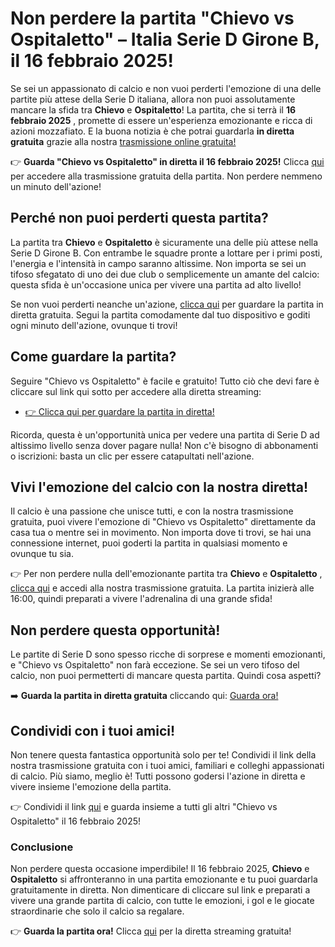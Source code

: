 # Non perdere la partita "Chievo vs Ospitaletto" – Italia Serie D Girone B, il 16 febbraio 2025!

Se sei un appassionato di calcio e non vuoi perderti l'emozione di una delle partite più attese della Serie D italiana, allora non puoi assolutamente mancare la sfida tra **Chievo** e **Ospitaletto**! La partita, che si terrà il **16 febbraio 2025** , promette di essere un'esperienza emozionante e ricca di azioni mozzafiato. E la buona notizia è che potrai guardarla **in diretta gratuita** grazie alla nostra [trasmissione online gratuita!](https://tinyurl.com/livestreamfreeo?st=Chievo+vs+Ospitaletto&si=gh)

👉 **Guarda "Chievo vs Ospitaletto" in diretta il 16 febbraio 2025!** Clicca [qui](https://tinyurl.com/livestreamfreeo?st=Chievo+vs+Ospitaletto&si=gh) per accedere alla trasmissione gratuita della partita. Non perdere nemmeno un minuto dell'azione!

## Perché non puoi perderti questa partita?

La partita tra **Chievo** e **Ospitaletto** è sicuramente una delle più attese nella Serie D Girone B. Con entrambe le squadre pronte a lottare per i primi posti, l'energia e l'intensità in campo saranno altissime. Non importa se sei un tifoso sfegatato di uno dei due club o semplicemente un amante del calcio: questa sfida è un'occasione unica per vivere una partita ad alto livello!

Se non vuoi perderti neanche un'azione, [clicca qui](https://tinyurl.com/livestreamfreeo?st=Chievo+vs+Ospitaletto&si=gh) per guardare la partita in diretta gratuita. Segui la partita comodamente dal tuo dispositivo e goditi ogni minuto dell'azione, ovunque ti trovi!

## Come guardare la partita?

Seguire "Chievo vs Ospitaletto" è facile e gratuito! Tutto ciò che devi fare è cliccare sul link qui sotto per accedere alla diretta streaming:

- [👉 Clicca qui per guardare la partita in diretta!](https://tinyurl.com/livestreamfreeo?st=Chievo+vs+Ospitaletto&si=gh)

Ricorda, questa è un'opportunità unica per vedere una partita di Serie D ad altissimo livello senza dover pagare nulla! Non c'è bisogno di abbonamenti o iscrizioni: basta un clic per essere catapultati nell'azione.

## Vivi l'emozione del calcio con la nostra diretta!

Il calcio è una passione che unisce tutti, e con la nostra trasmissione gratuita, puoi vivere l'emozione di "Chievo vs Ospitaletto" direttamente da casa tua o mentre sei in movimento. Non importa dove ti trovi, se hai una connessione internet, puoi goderti la partita in qualsiasi momento e ovunque tu sia.

👉 Per non perdere nulla dell'emozionante partita tra **Chievo** e **Ospitaletto** , [clicca qui](https://tinyurl.com/livestreamfreeo?st=Chievo+vs+Ospitaletto&si=gh) e accedi alla nostra trasmissione gratuita. La partita inizierà alle 16:00, quindi preparati a vivere l'adrenalina di una grande sfida!

## Non perdere questa opportunità!

Le partite di Serie D sono spesso ricche di sorprese e momenti emozionanti, e "Chievo vs Ospitaletto" non farà eccezione. Se sei un vero tifoso del calcio, non puoi permetterti di mancare questa partita. Quindi cosa aspetti?

➡️ **Guarda la partita in diretta gratuita** cliccando qui: [Guarda ora!](https://tinyurl.com/livestreamfreeo?st=Chievo+vs+Ospitaletto&si=gh)

## Condividi con i tuoi amici!

Non tenere questa fantastica opportunità solo per te! Condividi il link della nostra trasmissione gratuita con i tuoi amici, familiari e colleghi appassionati di calcio. Più siamo, meglio è! Tutti possono godersi l'azione in diretta e vivere insieme l'emozione della partita.

👉 Condividi il link [qui](https://tinyurl.com/livestreamfreeo?st=Chievo+vs+Ospitaletto&si=gh) e guarda insieme a tutti gli altri "Chievo vs Ospitaletto" il 16 febbraio 2025!

### Conclusione

Non perdere questa occasione imperdibile! Il 16 febbraio 2025, **Chievo** e **Ospitaletto** si affronteranno in una partita emozionante e tu puoi guardarla gratuitamente in diretta. Non dimenticare di cliccare sul link e preparati a vivere una grande partita di calcio, con tutte le emozioni, i gol e le giocate straordinarie che solo il calcio sa regalare.

👉 **Guarda la partita ora!** Clicca [qui](https://tinyurl.com/livestreamfreeo?st=Chievo+vs+Ospitaletto&si=gh) per la diretta streaming gratuita!
